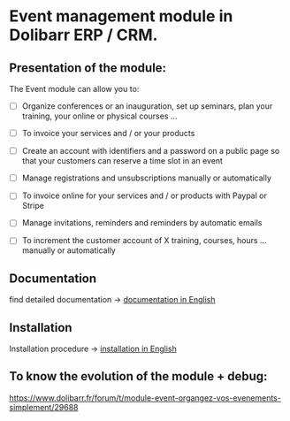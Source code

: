 # Event management module in Dolibarr ERP / CRM.

## Presentation of the module:
The Event module can allow you to:

- [ ] Organize conferences or an inauguration, set up seminars, plan your training, your online or physical courses ...

- [ ] To invoice your services and / or your products

- [ ] Create an account with identifiers and a password on a public page so that your customers can reserve a time slot in an event

- [ ] Manage registrations and unsubscriptions manually or automatically

- [ ] To invoice online for your services and / or products with Paypal or Stripe

- [ ] Manage invitations, reminders and reminders by automatic emails

- [ ] To increment the customer account of X training, courses, hours ... manually or automatically

## Documentation
find detailed documentation -> [documentation in English](https://github.com/Darkjeff/Event/blob/10.0/htdocs/custom/event/documentation/Doc-us.md)


## Installation
Installation procedure -> [installation in English](https://github.com/Darkjeff/Event/blob/10.0/htdocs/custom/event/documentation/installation-us.md)



## To know the evolution of the module + debug:
https://www.dolibarr.fr/forum/t/module-event-organgez-vos-evenements-simplement/29688
